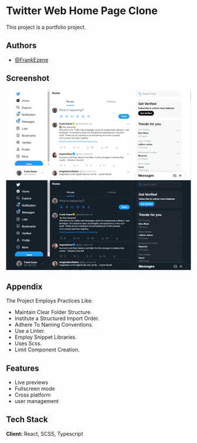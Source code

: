 # Twitter Web Home Page Clone

This project is a portfolio project.

## Authors

- [@FrankEzene](https://github.com/frank1003A)

## Screenshot

![light-mode-screenshot](src/components/assets/tc-light-mode.png)
![dark-mode-screenshot](src/components/assets/tc-dark-mode.png)

## Appendix

The Project Employs Practices Like:

- Maintain Clear Folder Structure.
- Institute a Structured Import Order.
- Adhere To Naming Conventions.
- Use a Linter.
- Employ Snippet Libraries.
- Uses Scss.
- Limit Component Creation.

## Features

- Live previews
- Fullscreen mode
- Cross platform
- user management

## Tech Stack

**Client:** React, SCSS, Typescript

